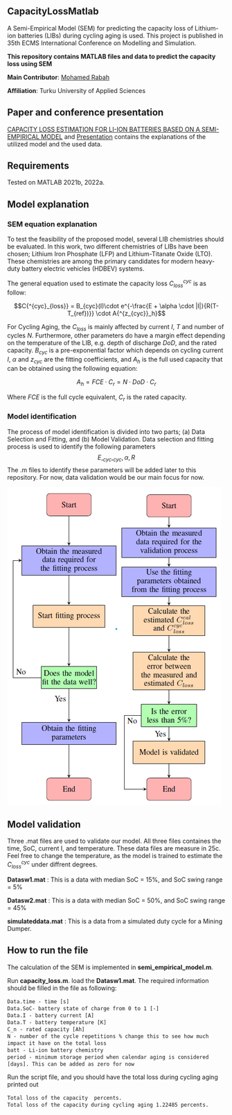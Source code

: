 ## CapacityLossMatlab
A Semi-Empirical Model (SEM) for predicting the capacity loss of Lithium-ion batteries (LIBs) during cycling aging is used. This project is published in 35th ECMS International Conference on Modelling and Simulation.

**This repository contains MATLAB files and data to predict the capacity loss using SEM**

**Main Contributor**: [Mohamed Rabah](https://scholar.google.com/citations?user=3o2gS80AAAAJ&hl=en)

**Affiliation**: Turku University of Applied Sciences

## Paper and conference presentation
[CAPACITY LOSS ESTIMATION FOR LI-ION BATTERIES BASED ON A SEMI-EMPIRICAL MODEL](https://drive.google.com/file/d/1_XF3AHhH7OotMk2cxfh0bj4TYo9XtvD7/view?usp=share_link) and [Presentation](https://drive.google.com/file/d/1Nuwq555htsr8aBe7mBM1xWdjWc5LwC5w/view?usp=share_link) contains the explanations of the utilized model and the used data. 

## Requirements
Tested on MATLAB 2021b, 2022a.

## Model explanation
### SEM equation explanation
To test the feasibility of the proposed model, several LIB chemistries should be evaluated. In this work, two different chemistries of LIBs have been chosen; Lithium Iron Phosphate (LFP) and Lithium-Titanate Oxide (LTO). These chemistries are among the primary candidates for modern heavy-duty battery electric vehicles (HDBEV) systems.

The general equation used to estimate the  capacity loss $C{^{cyc}_{loss}}$ is as follow: 

$$C{^{cyc}_{loss}} = B_{cyc}(I)\cdot e^{-\frac{E + \alpha \cdot |I|}{R(T-T_{ref})}} \cdot A{^{z_{cyc}}_h}$$

For Cycling  Aging, the $C_{loss}$ is mainly affected by current $I$, $T$ and number of cycles $N$. Furthermore, other parameters do have a margin effect depending on the temperature of the LIB, e.g. depth of discharge $DoD$, and the rated capacity. $B_{cyc}$ is a pre-exponential factor which depends on cycling current $I$, $\alpha$ and $z_{cyc}$ are the fitting coefficients, and $A_h$ is the full used capacity that can be obtained using the following equation:

$$A_h = FCE \cdot C_r = N \cdot DoD \cdot C_r$$

Where $FCE$ is the full cycle equivalent, $C_r$ is the rated capacity.

### Model identification
The process of model identification is divided into two parts; (a) Data Selection and Fitting, and (b) Model Validation. Data selection and fitting process is used to identify the following parameters $$E, _{cyc}, _{cyc}, \alpha, R$$ The .m files to identify these parameters will be added later to this repository. For now, data validation would be our main focus for now. 

![flowchart](flowchart.png)

## Model validation
Three .mat files are used to validate our model. All three files containes the time, SoC, current I, and temperature. These data files are measure in 25c. Feel free to change the temperature, as the model is trained to estimate the $C{^{cyc}_{loss}}$ under diffrent degrees.

**Datasw1.mat** : This is a data with median SoC = 15%, and SoC swing range = 5%

**Datasw2.mat** : This is a data with median SoC = 50%, and SoC swing range = 45%

**simulateddata.mat** : This is a data from a simulated duty cycle for a Mining Dumper.

## How to run the file
The calculation of the SEM is implemented in **semi_empirical_model.m**. 

Run **capacity_loss.m**. load the **Datasw1.mat**. The required information should be filled in the file as following:
````
Data.time - time [s]
Data.SoC- battery state of charge from 0 to 1 [-]
Data.I - battery current [A]
Data.T - battery temperature [K]
C_n - rated capacity [Ah]
N - number of the cycle repetitions % change this to see how much impact it have on the total loss
batt - Li-ion battery chemistry 
period - minimum storage period when calendar aging is considered [days]. This can be added as zero for now
````
     
Run the script file, and you should have the total loss during cycling aging printed out
````
Total loss of the capacity  percents.
Total loss of the capacity during cycling aging 1.22485 percents.
````
